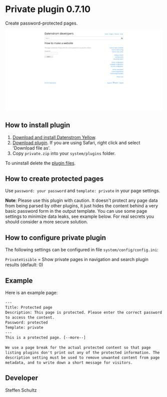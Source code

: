 Private plugin 0.7.10
=====================
Create password-protected pages.

<p align="center"><img src="private-screenshot.png?raw=true" alt="Screenshot"></p>

## How to install plugin

1. [Download and install Datenstrom Yellow](https://github.com/datenstrom/yellow/).
2. [Download plugin](https://github.com/schulle4u/yellow-plugins-schulle4u/raw/master/zip/private.zip). If you are using Safari, right click and select 'Download file as'.
3. Copy `private.zip` into your `system/plugins` folder.

To uninstall delete the [plugin files](update.ini).

## How to create protected pages

Use `password: your password` and `template: private` in your page settings. 

**Note**: Please use this plugin with caution. It doesn't protect any page data from being parsed by other plugins, it just hides the content behind a very basic password form in the output template. You can use some page settings to minimize data leaks, see example below. For real secrets you should consider a more secure solution. 

## How to configure private plugin

The following settings can be configured in file `system/config/config.ini`:

`PrivateVisible` = Show private pages in navigation and search plugin results (default: 0)  

## Example

Here is an example page: 

```
---
Title: Protected page
Description: This page is protected. Please enter the correct password to access the content.
Password: protected
Template: private
---
This is a protected page. [--more--]

We use a page break for the actual protected content so that page listing plugins don't print out any of the protected information. The description setting must be used to remove unwanted content from page metadata, and to write down a short message for visitors. 
```

## Developer

Steffen Schultz
